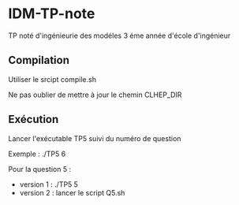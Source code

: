 # IDM-TP-note
TP noté d'ingénieurie des modéles 3 éme année d'école d'ingénieur

## Compilation
Utiliser le srcipt compile.sh

Ne pas oublier de mettre à jour le chemin CLHEP_DIR

## Exécution

Lancer l'exécutable TP5 suivi du numéro de question

Exemple : ./TP5 6

Pour la question 5 :
- version 1 : ./TP5 5
- version 2 : lancer le script Q5.sh

